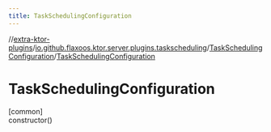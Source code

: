```yaml
---
title: TaskSchedulingConfiguration
---
```

//[extra-ktor-plugins](../../../index.md)/[io.github.flaxoos.ktor.server.plugins.taskscheduling](../index.md)/[TaskSchedulingConfiguration](index.md)/[TaskSchedulingConfiguration](-task-scheduling-configuration.md)



# TaskSchedulingConfiguration



[common]\
constructor()




